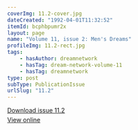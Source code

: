 ```yaml
---
coverImg: 11.2-cover.jpg
dateCreated: "1992-04-01T11:32:52"
itemId: bcphbpumr2x
layout: page
name: "Volume 11, issue 2: Men's Dreams"
profileImg: 11.2-rect.jpg
tags:
    - hasAuthor: dreamnetwork
    - hasTag: dream-network-volume-11
    - hasTag: dreamnetwork
type: post
subType: PublicationIssue
urlSlug: "11.2"
---
```


<p style="margin-block-end: 5px; margin-block-start: 5px;"><a href="../files/pdfs/Volume_11/11.2-Dream-Network-Vol-11-No-2.pdf" download="">Download issue 11.2</a></p><p style="margin-block-end: 5px; margin-block-start: 5px;"><a href="../files/pdfs/Volume_11/11.2-Dream-Network-Vol-11-No-2.pdf">View online</a></p>
